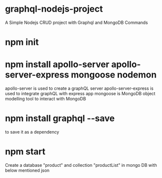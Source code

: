 # graphql-nodejs-project

A Simple Nodejs CRUD project with Graphql and MongoDB
Commands

# npm init

# npm install apollo-server apollo-server-express mongoose nodemon

apollo-server is used to create a graphQL server
apollo-server-express is used to integrate graphQL with express app
mongoose is MongoDB object modelling tool to interact with MongoDB

# npm install graphql --save

to save it as a dependency

# npm start

Create a database "product" and collection "productList" in mongo DB with below mentioned json
<!-- {
  "_id": {
    "$oid": "63ef2b0a3032c355b05306f3"
  },
  "productType": "electronics",
  "category": "Gadgets",
  "productName": "laptop",
  "price": 20000,
  "colors": [
    "black",
    "grey"
  ],
  "imgPath": "/laptop"
} -->